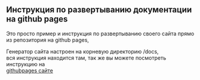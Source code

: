 ## Инструкция по развертыванию документации на github pages

Это просто пример и инструкция по развертыванию своего сайта прямо из репозитория на github pages,  

Генератор сайта настроен на корневую директорию /docs,  
вся инструкция находится там, так же вы можете посмотреть инструкцию на  
[githubpages сайте](https://sergproduction.github.io/writedocs2/)

